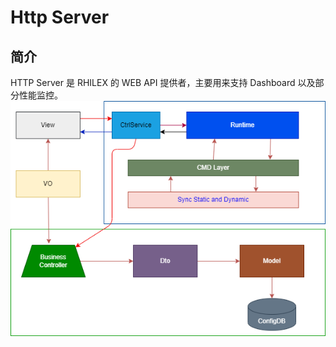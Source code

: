 # Http Server
## 简介
HTTP Server 是 RHILEX 的 WEB API 提供者，主要用来支持 Dashboard 以及部分性能监控。
<img src="./structure.png"/>
